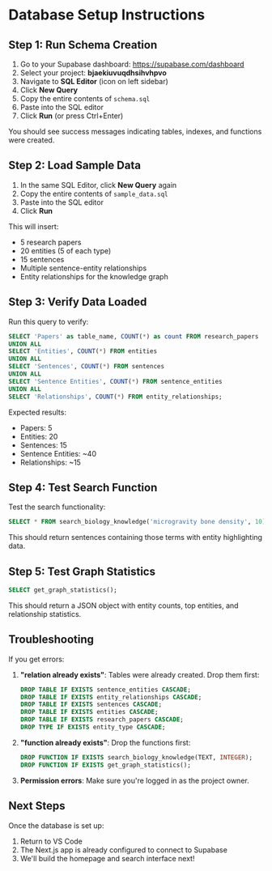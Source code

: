# Database Setup Instructions

## Step 1: Run Schema Creation

1. Go to your Supabase dashboard: https://supabase.com/dashboard
2. Select your project: **bjaekiuvuqdhsihvhpvo**
3. Navigate to **SQL Editor** (icon on left sidebar)
4. Click **New Query**
5. Copy the entire contents of `schema.sql`
6. Paste into the SQL editor
7. Click **Run** (or press Ctrl+Enter)

You should see success messages indicating tables, indexes, and functions were created.

## Step 2: Load Sample Data

1. In the same SQL Editor, click **New Query** again
2. Copy the entire contents of `sample_data.sql`
3. Paste into the SQL editor
4. Click **Run**

This will insert:
- 5 research papers
- 20 entities (5 of each type)
- 15 sentences
- Multiple sentence-entity relationships
- Entity relationships for the knowledge graph

## Step 3: Verify Data Loaded

Run this query to verify:

```sql
SELECT 'Papers' as table_name, COUNT(*) as count FROM research_papers
UNION ALL
SELECT 'Entities', COUNT(*) FROM entities
UNION ALL
SELECT 'Sentences', COUNT(*) FROM sentences
UNION ALL
SELECT 'Sentence Entities', COUNT(*) FROM sentence_entities
UNION ALL
SELECT 'Relationships', COUNT(*) FROM entity_relationships;
```

Expected results:
- Papers: 5
- Entities: 20
- Sentences: 15
- Sentence Entities: ~40
- Relationships: ~15

## Step 4: Test Search Function

Test the search functionality:

```sql
SELECT * FROM search_biology_knowledge('microgravity bone density', 10);
```

This should return sentences containing those terms with entity highlighting data.

## Step 5: Test Graph Statistics

```sql
SELECT get_graph_statistics();
```

This should return a JSON object with entity counts, top entities, and relationship statistics.

## Troubleshooting

If you get errors:

1. **"relation already exists"**: Tables were already created. Drop them first:
   ```sql
   DROP TABLE IF EXISTS sentence_entities CASCADE;
   DROP TABLE IF EXISTS entity_relationships CASCADE;
   DROP TABLE IF EXISTS sentences CASCADE;
   DROP TABLE IF EXISTS entities CASCADE;
   DROP TABLE IF EXISTS research_papers CASCADE;
   DROP TYPE IF EXISTS entity_type CASCADE;
   ```

2. **"function already exists"**: Drop the functions first:
   ```sql
   DROP FUNCTION IF EXISTS search_biology_knowledge(TEXT, INTEGER);
   DROP FUNCTION IF EXISTS get_graph_statistics();
   ```

3. **Permission errors**: Make sure you're logged in as the project owner.

## Next Steps

Once the database is set up:
1. Return to VS Code
2. The Next.js app is already configured to connect to Supabase
3. We'll build the homepage and search interface next!
